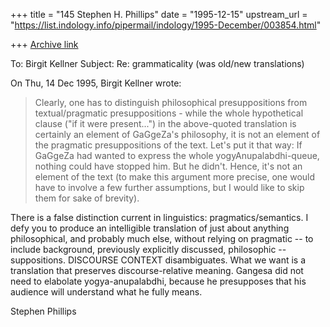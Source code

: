 +++
title = "145 Stephen H. Phillips"
date = "1995-12-15"
upstream_url = "https://list.indology.info/pipermail/indology/1995-December/003854.html"

+++
[Archive link](https://list.indology.info/pipermail/indology/1995-December/003854.html)


To: Birgit Kellner <kellner at hws.ipc.hiroshima-u.ac.jp>
Subject: Re: grammaticality (was old/new translations)



On Thu, 14 Dec 1995, Birgit Kellner wrote:

> Clearly, one has to distinguish philosophical presuppositions from
> textual/pragmatic presuppositions - while the whole hypothetical clause ("if
> it were present...") in the above-quoted translation is certainly an element
> of GaGgeZa's philosophy, it is not an element of the pragmatic
> presuppositions of the text. Let's put it that way: If GaGgeZa had wanted to
> express the whole yogyAnupalabdhi-queue, nothing could have stopped him. But
> he didn't. Hence, it's not an element of the text (to make this argument
> more precise, one would have to involve a few further assumptions, but I
> would like to skip them for sake of brevity). 
> 
There is a false distinction current in linguistics: 
pragmatics/semantics.  I defy you to produce an intelligible translation 
of just about anything philosophical, and probably much else, without 
relying on pragmatic -- to include background, previously explicitly discussed, 
philosophic -- suppositions.  DISCOURSE CONTEXT disambiguates.  What we want 
is a translation that preserves discourse-relative meaning.  Gangesa did not
need to elabolate yogya-anupalabdhi, because he presupposes that his
audience will understand what he fully means.

Stephen Phillips









